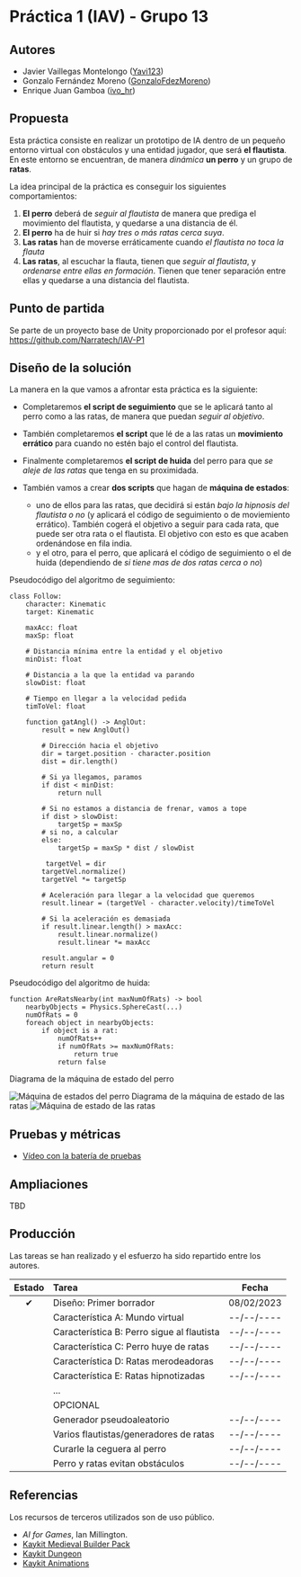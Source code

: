 # Práctica 1 (IAV) - Grupo 13

## Autores
- Javier Vaillegas Montelongo ([Yavi123](https://github.com/Yavi123))
- Gonzalo Fernández Moreno ([GonzaloFdezMoreno](https://github.com/GonzaloFdezMoreno))
- Enrique Juan Gamboa ([ivo_hr](https://github.com/ivo-hr))

## Propuesta
Esta práctica consiste en realizar un prototipo de IA dentro de un pequeño entorno virtual con obstáculos y una entidad jugador, que será **el flautista**. En este entorno se encuentran, de manera *dinámica* **un perro** y un grupo de **ratas**.

La idea principal de la práctica es conseguir los siguientes comportamientos:

 1. **El perro** deberá de *seguir al flautista* de manera que prediga el movimiento del flautista, y quedarse a una distancia de él.
 2. **El perro** ha de huir si *hay tres o más ratas cerca suya*.
 3. **Las ratas** han de moverse erráticamente cuando *el flautista no toca la flauta*
 4. **Las ratas**, al escuchar la flauta, tienen que *seguir al flautista*, y *ordenarse entre ellas en formación*. Tienen que tener separación entre ellas y quedarse a una distancia del flautista.


## Punto de partida
Se parte de un proyecto base de Unity proporcionado por el profesor aquí:
https://github.com/Narratech/IAV-P1


## Diseño de la solución

La manera en la que vamos a afrontar esta práctica es la siguiente:

 - Completaremos **el script de seguimiento** que se le aplicará tanto al perro como a las ratas, de manera que puedan *seguir al objetivo*.

 
 - También completaremos **el script** que lé de a las ratas un **movimiento errático** para cuando no estén bajo el control del flautista.
 
 - Finalmente completaremos **el script de huida** del perro para que *se aleje de las ratas* que tenga en su proximidada.

 - También vamos a crear **dos scripts** que hagan de **máquina de estados**: 
	 - uno de ellos para las ratas, que decidirá si están *bajo la hipnosis del flautista o no* (y aplicará el código de seguimiento o de moviemiento errático). También cogerá el objetivo a seguir para cada rata, que puede ser otra rata o el flautista. El objetivo con esto es que acaben ordenándose en fila india.
	 - y el otro, para el perro, que aplicará el código de seguimiento o el de huida (dependiendo de *si tiene mas de dos ratas cerca o no*)

Pseudocódigo del algoritmo de seguimiento:
```
class Follow:
    character: Kinematic
    target: Kinematic

    maxAcc: float
    maxSp: float

    # Distancia mínima entre la entidad y el objetivo
    minDist: float

    # Distancia a la que la entidad va parando
    slowDist: float

    # Tiempo en llegar a la velocidad pedida
    timToVel: float

    function gatAngl() -> AnglOut:
        result = new AnglOut()

        # Dirección hacia el objetivo
        dir = target.position - character.position
        dist = dir.length()

        # Si ya llegamos, paramos
        if dist < minDist:
            return null

        # Si no estamos a distancia de frenar, vamos a tope
        if dist > slowDist:
            targetSp = maxSp
        # si no, a calcular
        else:
            targetSp = maxSp * dist / slowDist

         targetVel = dir
        targetVel.normalize()
        targetVel *= targetSp

        # Aceleración para llegar a la velocidad que queremos
        result.linear = (targetVel - character.velocity)/timeToVel

        # Si la aceleración es demasiada
        if result.linear.length() > maxAcc:
            result.linear.normalize()
            result.linear *= maxAcc

        result.angular = 0
        return result
```

Pseudocódigo del algoritmo de huida:

    function AreRatsNearby(int maxNumOfRats) -> bool 
	    nearbyObjects = Physics.SphereCast(...)
	    numOfRats = 0 
	    foreach object in nearbyObjects: 
		    if object is a rat: 
			    numOfRats++ 
			    if numOfRats >= maxNumOfRats: 
				    return true 
			    return false

Diagrama de la máquina de estado del perro

![Máquina de estados del perro](https://cdn.discordapp.com/attachments/1072955659827556384/1072964346335989841/image.png)
Diagrama de la máquina de estado de las ratas
![Máquina de estado de las ratas](https://cdn.discordapp.com/attachments/1072955659827556384/1072965194038390824/image.png)


## Pruebas y métricas

- [Vídeo con la batería de pruebas](https://www.youtube.com/watch?v=dQw4w9WgXcQ)

## Ampliaciones

TBD

## Producción

Las tareas se han realizado y el esfuerzo ha sido repartido entre los autores.

| Estado  |  Tarea  |  Fecha  |  
|:-:|:--|:-:|
| ✔ | Diseño: Primer borrador | 08/02/2023 |
|  | Característica A: Mundo virtual | --/--/---- |
|  | Característica B: Perro sigue al flautista| --/--/---- |
|  | Característica C: Perro huye de ratas| --/--/---- |
|  | Característica D: Ratas merodeadoras| --/--/---- |
|  | Característica E: Ratas hipnotizadas| --/--/---- |
|   | ... | |
|  | OPCIONAL |  |
|  | Generador pseudoaleatorio | --/--/---- |
|  | Varios flautistas/generadores de ratas| --/--/---- |
|  | Curarle la ceguera al perro| --/--/---- |
|  | Perro y ratas evitan obstáculos| --/--/---- |

## Referencias

Los recursos de terceros utilizados son de uso público.

- *AI for Games*, Ian Millington.
- [Kaykit Medieval Builder Pack](https://kaylousberg.itch.io/kaykit-medieval-builder-pack)
- [Kaykit Dungeon](https://kaylousberg.itch.io/kaykit-dungeon)
- [Kaykit Animations](https://kaylousberg.itch.io/kaykit-animations)
